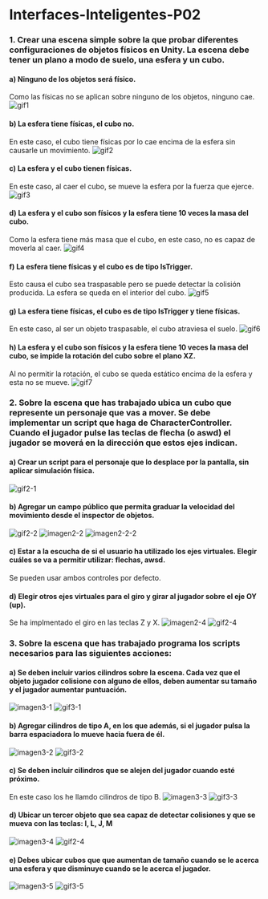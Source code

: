 # Interfaces-Inteligentes-P02

### 1. Crear una escena simple sobre la que probar diferentes configuraciones de objetos físicos en Unity. La escena debe tener un plano a modo de suelo, una esfera y un cubo.
  #### a) Ninguno de los objetos será físico.
  Como las físicas no se aplican sobre ninguno de los objetos, ninguno cae.
  ![gif1](https://github.com/alu0101142104/Interfaces-Inteligentes-P02/blob/f3f6721fd679d76253b09d5727d5a4f235814269/gifs/1-1.gif)
  #### b) La esfera tiene físicas, el cubo no.
  En este caso, el cubo tiene físicas por lo cae encima de la esfera sin causarle un movimiento.
  ![gif2](https://github.com/alu0101142104/Interfaces-Inteligentes-P02/blob/f3f6721fd679d76253b09d5727d5a4f235814269/gifs/1-2.gif)
  #### c) La esfera y el cubo tienen físicas.
  En este caso, al caer el cubo, se mueve la esfera por la fuerza que ejerce.
  ![gif3](https://github.com/alu0101142104/Interfaces-Inteligentes-P02/blob/f3f6721fd679d76253b09d5727d5a4f235814269/gifs/1-3.gif)
  #### d) La esfera y el cubo son físicos y la esfera tiene 10 veces la masa del cubo.
  Como la esfera tiene más masa que el cubo, en este caso, no es capaz de moverla al caer.
  ![gif4](https://github.com/alu0101142104/Interfaces-Inteligentes-P02/blob/f3f6721fd679d76253b09d5727d5a4f235814269/gifs/1-4.gif)
  #### f) La esfera tiene físicas y el cubo es de tipo IsTrigger.
  Esto causa el cubo sea traspasable pero se puede detectar la colisión producida. La esfera se queda en el interior del cubo.
  ![gif5](https://github.com/alu0101142104/Interfaces-Inteligentes-P02/blob/f3f6721fd679d76253b09d5727d5a4f235814269/gifs/1-5.gif)
  #### g) La esfera tiene físicas, el cubo es de tipo IsTrigger y tiene físicas.
  En este caso, al ser un objeto traspasable, el cubo atraviesa el suelo.
  ![gif6](https://github.com/alu0101142104/Interfaces-Inteligentes-P02/blob/f3f6721fd679d76253b09d5727d5a4f235814269/gifs/1-6.gif)
  #### h) La esfera y el cubo son físicos y la esfera tiene 10 veces la masa del cubo, se impide la rotación del cubo sobre el plano XZ.
  Al no permitir la rotación, el cubo se queda estático encima de la esfera y esta no se mueve.
  ![gif7](https://github.com/alu0101142104/Interfaces-Inteligentes-P02/blob/f3f6721fd679d76253b09d5727d5a4f235814269/gifs/1-7.gif)


### 2. Sobre la escena que has trabajado ubica un cubo que represente un personaje que vas a mover. Se debe implementar un script que haga de CharacterController. Cuando el jugador pulse las teclas de flecha (o aswd) el jugador se moverá en la dirección que estos ejes indican.
  #### a) Crear un script para el personaje que lo desplace por la pantalla, sin aplicar simulación física.
  ![gif2-1](./gifs/2-1.gif)
  #### b) Agregar un campo público que permita graduar la velocidad del movimiento desde el inspector de objetos.
  ![gif2-2](./gifs/2-2.gif)
  ![imagen2-2](./Capturas/2-2.png)
  ![imagen2-2-2](./Capturas/2-2-2.png)
  #### c) Estar a la escucha de si el usuario ha utilizado los ejes virtuales. Elegir cuáles se va a permitir utilizar: flechas, awsd.
  Se pueden usar ambos controles por defecto.
  #### d) Elegir otros ejes virtuales para el giro y girar al jugador sobre el eje OY (up).
  Se ha implmentado el giro en las teclas Z y X.
  ![imagen2-4](./Capturas/2-4.png)
  ![gif2-4](./gifs/2-4.gif)


### 3. Sobre la escena que has trabajado programa los scripts necesarios para las siguientes acciones:
  #### a) Se deben incluir varios cilindros sobre la escena. Cada vez que el objeto jugador colisione con alguno de ellos, deben aumentar su tamaño y el jugador aumentar puntuación.
  ![imagen3-1](./Capturas/3-1.png)
  ![gif3-1](./gifs/3-1.gif)
  #### b) Agregar cilindros de tipo A, en los que además, si el jugador pulsa la barra espaciadora lo mueve hacia fuera de él.
  ![imagen3-2](./Capturas/3-2.png)
  ![gif3-2](./gifs/3-2.gif)
  #### c) Se deben incluir cilindros que se alejen del jugador cuando esté próximo.
  En este caso los he llamdo cilindros de tipo B.
  ![imagen3-3](./Capturas/3-3.png)
  ![gif3-3](./gifs/3-3.gif)
  #### d) Ubicar un tercer objeto que sea capaz de detectar colisiones y que se mueva con las teclas: I, L, J, M
  ![imagen3-4](./Capturas/3-4.png)
  ![gif2-4](./gifs/3-4.gif)
  #### e) Debes ubicar cubos que que aumentan de tamaño cuando se le acerca una esfera y que disminuye cuando se le acerca el jugador.
  ![imagen3-5](./Capturas/3-5.png)
  ![gif3-5](./gifs/3-5.gif)
